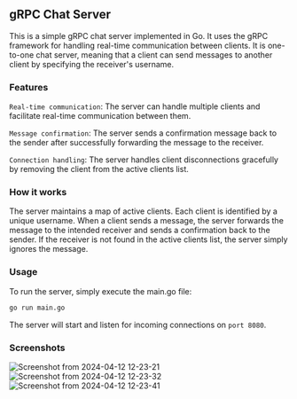 ## gRPC Chat Server
This is a simple gRPC chat server implemented in Go. It uses the gRPC framework for handling real-time communication between clients. It is one-to-one chat server, meaning that a client can send messages to another client by specifying the receiver's username.

### Features
`Real-time communication`: The server can handle multiple clients and facilitate real-time communication between them.

`Message confirmation`: The server sends a confirmation message back to the sender after successfully forwarding the message to the receiver.

`Connection handling`: The server handles client disconnections gracefully by removing the client from the active clients list.


### How it works
The server maintains a map of active clients. Each client is identified by a unique username. When a client sends a message, the server forwards the message to the intended receiver and sends a confirmation back to the sender. If the receiver is not found in the active clients list, the server simply ignores the message.

### Usage
To run the server, simply execute the main.go file:
```bash
go run main.go
```

The server will start and listen for incoming connections on `port 8080`.

### Screenshots
![Screenshot from 2024-04-12 12-23-21](https://github.com/RohanDoshi21/gRPC-Chat-Server/assets/63660267/56d5980c-c807-405b-a215-6c4e38e33306)
![Screenshot from 2024-04-12 12-23-32](https://github.com/RohanDoshi21/gRPC-Chat-Server/assets/63660267/2ceb7b4d-6f26-4e22-a6b2-770ac439c1ae)
![Screenshot from 2024-04-12 12-23-41](https://github.com/RohanDoshi21/gRPC-Chat-Server/assets/63660267/4f92613a-19cb-4e97-8044-090f3390a481)
